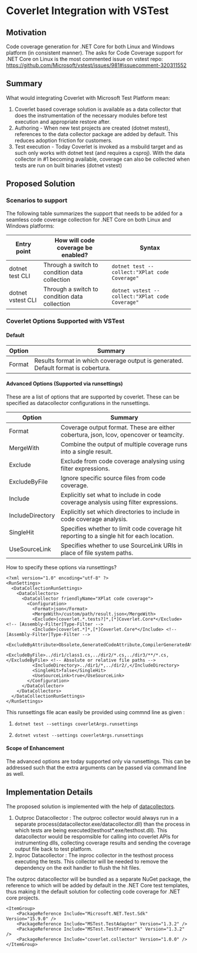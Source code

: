 # Coverlet Integration with VSTest

## Motivation
Code coverage generation for .NET Core for both Linux and Windows platform (in consistent manner).
The asks for Code Coverage support for .NET Core on Linux is the most commented issue on vstest repo:
https://github.com/Microsoft/vstest/issues/981#issuecomment-320311552

## Summary
What would integrating Coverlet with Microsoft Test Platform mean:

1. Coverlet based coverage solution is available as a data collector that does the instrumentation of the necessary modules before test execution and appropriate restore after.
2. Authoring - When new test projects are created (dotnet mstest), references to the data collector package are added by default. This reduces adoption friction for customers.
3. Test execution - Today Coverlet is invoked as a msbuild target and as such only works with dotnet test (and requires a csproj). With the data collector in #1 becoming available, coverage can also be collected when tests are run on built binaries (dotnet vstest)

## Proposed Solution

### Scenarios to support
The following table summarizes the support that needs to be added for a seamless code coverage collection for .NET Core on both Linux and Windows platforms:

| Entry point | How will code coverage be enabled? | Syntax                                                               |
|-------------|------------------------------------|----------------------------------------------------------------------|
|dotnet test CLI              | Through a switch to condition data collection | `dotnet test --collect:"XPlat code Coverage"`   |
|dotnet vstest CLI            | Through a switch to condition data collection | `dotnet vstest --collect:"XPlat code Coverage"` |

### Coverlet Options Supported with VSTest

#### Default
| Option | Summary |
|-------------|------------------------------------|
|Format              | Results format in which coverage output is generated. Default format is cobertura.| 

#### Advanced Options (Supported via runsettings)
These are a list of options that are supported by coverlet. These can be specified as datacollector configurations in the runsettings.

| Option         | Summary                                                                                  |
|-------------   |------------------------------------------------------------------------------------------|
|Format          | Coverage output format. These are either cobertura, json, lcov, opencover or teamcity.   | 
|MergeWith       | Combine the output of multiple coverage runs into a single result.                       | 
|Exclude         | Exclude from code coverage analysing using filter expressions.                           | 
|ExcludeByFile   | Ignore specific source files from code coverage.                                         | 
|Include         | Explicitly set what to include in code coverage analysis using filter expressions.       | 
|IncludeDirectory| Explicitly set which directories to include in code coverage analysis.                   |
|SingleHit       | Specifies whether to limit code coverage hit reporting to a single hit for each location.| 
|UseSourceLink   | Specifies whether to use SourceLink URIs in place of file system paths.                  |

How to specify these options via runsettings?
```
<?xml version="1.0" encoding="utf-8" ?>
<RunSettings>
  <DataCollectionRunSettings>
    <DataCollectors>
      <DataCollector friendlyName="XPlat code coverage">
        <Configuration>
          <Format>json</Format>
          <MergeWith>/custom/path/result.json</MergeWith>
          <Exclude>[coverlet.*.tests?]*,[*]Coverlet.Core*</Exclude> <!-- [Assembly-Filter]Type-Filter -->
          <Include>[coverlet.*]*,[*]Coverlet.Core*</Include> <!-- [Assembly-Filter]Type-Filter -->
          <ExcludeByAttribute>Obsolete,GeneratedCodeAttribute,CompilerGeneratedAttribute</ExcludeByAttribute>
          <ExcludeByFile>../dir1/class1.cs,../dir2/*.cs,../dir3/**/*.cs,</ExcludeByFile> <!-- Absolute or relative file paths -->
          <IncludeDirectory>../dir1/*,../dir2/,</IncludeDirectory>
          <SingleHit>false</SingleHit>
          <UseSourceLink>true</UseSourceLink>
        </Configuration>
      </DataCollector>
    </DataCollectors>
  </DataCollectionRunSettings>
</RunSettings>
```
This runsettings file acan easily be provided using commnd line as given :

1. `dotnet test --settings coverletArgs.runsettings`

2. `dotnet vstest --settings coverletArgs.runsettings`


#### Scope of Enhancement 
The advanced options are today supported only via runsettings. This can be addressed such that the extra arguments can be passed via command line as well. 

## Implementation Details
The proposed solution is implemented with the help of [datacollectors](https://github.com/Microsoft/vstest-docs/blob/master/docs/extensions/datacollector.md). 
1. Outproc Datacollector : The outproc collector would always run in a separate process(datacollector.exe/datacollector.dll) than the process in which tests are being executed(testhost*.exe/testhost.dll). This datacollector would be respomsible for calling into coverlet APIs for instrumenting dlls, collecting coverage results and sending the coverage output file back to test platform.
2. Inproc Datacollector : The inproc collector in the testhost process executing the tests. This collector will be needed to remove the dependency on the exit handler to flush the hit files.

The outproc datacollector will be bundled as a separate NuGet package, the reference to which will be added by default in the .NET Core test templates, thus making it the default solution for collecting code coverage for .NET core projects.
```
<ItemGroup>
    <PackageReference Include="Microsoft.NET.Test.Sdk" Version="15.9.0" />
    <PackageReference Include="MSTest.TestAdapter" Version="1.3.2" />
    <PackageReference Include="MSTest.TestFramework" Version="1.3.2" />
    <PackageReference Include="coverlet.collector" Version="1.0.0" />   
</ItemGroup>
```
